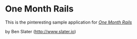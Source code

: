 # One Month Rails

This is the pinteresting sample application for [*One Month Rails*](http://onemonthrails.com)

by Ben Slater (http://www.slater.io)